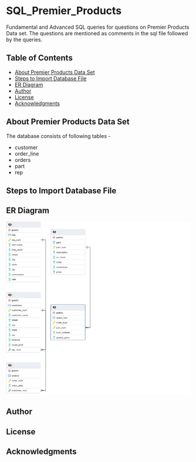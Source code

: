 # SQL_Premier_Products
Fundamental and Advanced SQL queries for questions on Premier Products Data set. The questions  are mentioned as comments in the sql file followed by the queries.

## Table of Contents
- [About Premier Products Data Set](#about-premier-products-data-set)
- [Steps to Import Database File](#steps-to-import-database-file)
- [ER Diagram](#er-diagram)
- [Author](#author)
- [License](#license)
- [Acknowledgments](#acknowledgments)

## About Premier Products Data Set
The database consists of following tables - 
* customer
* order_line
* orders
* part
* rep

## Steps to Import Database File

## ER Diagram
![alt text](https://github.com/clkride/SQL_Premier_Products/blob/main/ERD.png?raw=true)

## Author

## License

## Acknowledgments

